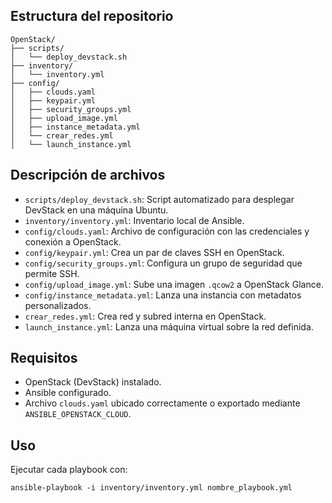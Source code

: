## Estructura del repositorio

```
OpenStack/
├── scripts/
│   └── deploy_devstack.sh
├── inventory/
│   └── inventory.yml
├── config/
│   ├── clouds.yaml
│   ├── keypair.yml
│   ├── security_groups.yml
│   ├── upload_image.yml
│   ├── instance_metadata.yml
│   └── crear_redes.yml
│   └── launch_instance.yml
```

## Descripción de archivos

- `scripts/deploy_devstack.sh`: Script automatizado para desplegar DevStack en una máquina Ubuntu.
- `inventory/inventory.yml`: Inventario local de Ansible.
- `config/clouds.yaml`: Archivo de configuración con las credenciales y conexión a OpenStack.
- `config/keypair.yml`: Crea un par de claves SSH en OpenStack.
- `config/security_groups.yml`: Configura un grupo de seguridad que permite SSH.
- `config/upload_image.yml`: Sube una imagen `.qcow2` a OpenStack Glance.
- `config/instance_metadata.yml`: Lanza una instancia con metadatos personalizados.
- `crear_redes.yml`: Crea red y subred interna en OpenStack.
- `launch_instance.yml`: Lanza una máquina virtual sobre la red definida.

## Requisitos

- OpenStack (DevStack) instalado.
- Ansible configurado.
- Archivo `clouds.yaml` ubicado correctamente o exportado mediante `ANSIBLE_OPENSTACK_CLOUD`.

## Uso

Ejecutar cada playbook con:

```
ansible-playbook -i inventory/inventory.yml nombre_playbook.yml
```
